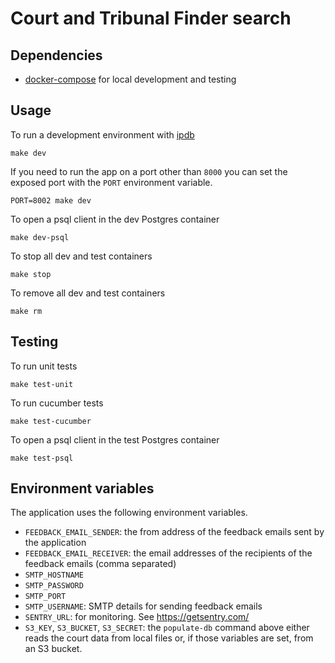 # Court and Tribunal Finder search

## Dependencies

- [docker-compose](https://docs.docker.com/compose/) for local development and testing

## Usage

To run a development environment with [ipdb](https://github.com/gotcha/ipdb)

`make dev`

If you need to run the app on a port other than `8000` you can set the exposed
port with the `PORT` environment variable.

`PORT=8002 make dev`

To open a psql client in the dev Postgres container

`make dev-psql`

To stop all dev and test containers

`make stop`

To remove all dev and test containers

`make rm`

## Testing

To run unit tests

`make test-unit`

To run cucumber tests

`make test-cucumber`

To open a psql client in the test Postgres container

`make test-psql`

## Environment variables

The application uses the following environment variables.

* `FEEDBACK_EMAIL_SENDER`: the from address of the feedback emails sent by the application
* `FEEDBACK_EMAIL_RECEIVER`: the email addresses of the recipients of the feedback emails (comma separated)
* `SMTP_HOSTNAME`
* `SMTP_PASSWORD`
* `SMTP_PORT`
* `SMTP_USERNAME`: SMTP details for sending feedback emails
* `SENTRY_URL`: for monitoring. See <https://getsentry.com/>
* `S3_KEY`, `S3_BUCKET`, `S3_SECRET`: the `populate-db` command above either reads the court data from local files or, if those variables are set, from an S3 bucket.
